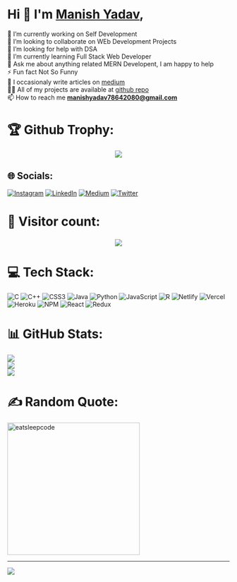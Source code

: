 # Hi 👋 I'm [Manish Yadav](https://github.com/Manya7864),
🔭 I’m currently working on Self Development<br>👯 I’m looking to collaborate on WEb Development Projects<br>🤝 I’m looking for help with DSA<br>🌱 I’m currently learning Full Stack Web Developer<br>💬 Ask me about anything related MERN Developent, I am happy to help<br>⚡ Fun fact Not So Funny<br> 📝 I occasionaly write articles on [medium](https://medium.com/@manishyadav78642080)<br>👨‍💻 All of my projects are available at [github repo](https://github.com/Manya7864?tab=repositories)<br>📫 How to reach me **manishyadav78642080@gmail.com**



# 🏆 Github Trophy:


<p align="center"> <img src="https://github-profile-trophy.vercel.app/?username=Manya7864&theme=radical&no-frame=true&margin-w=10&column=7" /> </p>

## 🌐 Socials:
[![Instagram](https://img.shields.io/badge/Instagram-%23E4405F.svg?logo=Instagram&logoColor=white)](https://instagram.com/___manish.yadav___) [![LinkedIn](https://img.shields.io/badge/LinkedIn-%230077B5.svg?logo=linkedin&logoColor=white)](https://linkedin.com/in/manish-yadav-) [![Medium](https://img.shields.io/badge/Medium-12100E?logo=medium&logoColor=white)](https://medium.com/@manishyadav78642080) [![Twitter](https://img.shields.io/badge/Twitter-%231DA1F2.svg?logo=Twitter&logoColor=white)](https://twitter.com/@Manya7864) 





# 🚥 Visitor count:
<h3 align="center">
<img src="https://profile-counter.glitch.me/Manya7864/count.svg" />
</h3>





# 💻 Tech Stack:



![C](https://img.shields.io/badge/c-%2300599C.svg?style=for-the-badge&logo=c&logoColor=white) ![C++](https://img.shields.io/badge/c++-%2300599C.svg?style=for-the-badge&logo=c%2B%2B&logoColor=white) ![CSS3](https://img.shields.io/badge/css3-%231572B6.svg?style=for-the-badge&logo=css3&logoColor=white) ![Java](https://img.shields.io/badge/java-%23ED8B00.svg?style=for-the-badge&logo=java&logoColor=white) ![Python](https://img.shields.io/badge/python-3670A0?style=for-the-badge&logo=python&logoColor=ffdd54) ![JavaScript](https://img.shields.io/badge/javascript-%23323330.svg?style=for-the-badge&logo=javascript&logoColor=%23F7DF1E) ![R](https://img.shields.io/badge/r-%23276DC3.svg?style=for-the-badge&logo=r&logoColor=white) ![Netlify](https://img.shields.io/badge/netlify-%23000000.svg?style=for-the-badge&logo=netlify&logoColor=#00C7B7) ![Vercel](https://img.shields.io/badge/vercel-%23000000.svg?style=for-the-badge&logo=vercel&logoColor=white) ![Heroku](https://img.shields.io/badge/heroku-%23430098.svg?style=for-the-badge&logo=heroku&logoColor=white) ![NPM](https://img.shields.io/badge/NPM-%23000000.svg?style=for-the-badge&logo=npm&logoColor=white) ![React](https://img.shields.io/badge/react-%2320232a.svg?style=for-the-badge&logo=react&logoColor=%2361DAFB) ![Redux](https://img.shields.io/badge/redux-%23593d88.svg?style=for-the-badge&logo=redux&logoColor=white)
# 📊 GitHub Stats:
![](https://github-readme-stats.vercel.app/api?username=Manya7864&theme=radical&hide_border=false&include_all_commits=false&count_private=false)<br/>
![](https://github-readme-streak-stats.herokuapp.com/?user=Manya7864&theme=radical&hide_border=false)<br/>
![](https://github-readme-stats.vercel.app/api/top-langs/?username=Manya7864&theme=radical&hide_border=false&include_all_commits=false&count_private=false&layout=compact)



# ✍️ Random  Quote:



<img src="https://github.com/raghavk16/raghavk16/blob/master/giphy.webp" alt="eatsleepcode" width="300" height="300" />

---
[![](https://visitcount.itsvg.in/api?id=Manya7864&icon=0&color=0)](https://visitcount.itsvg.in)
